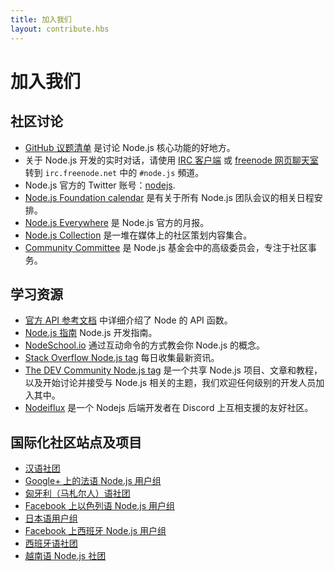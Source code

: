```yaml
---
title: 加入我们
layout: contribute.hbs
---
```


# 加入我们

## 社区讨论

- [GitHub 议题清单](https://github.com/nodejs/node/issues) 是讨论 Node.js 核心功能的好地方。
- 关于 Node.js 开发的实时对话，请使用 [IRC 客户端](http://en.wikipedia.org/wiki/Comparison_of_Internet_Relay_Chat_clients) 或 [freenode 网页聊天室](http://webchat.freenode.net/?channels=node.js) 转到 `irc.freenode.net` 中的 `#node.js` 頻道。
- Node.js 官方的 Twitter 账号：[nodejs](https://twitter.com/nodejs).
- [Node.js Foundation calendar](https://nodejs.org/calendar) 是有关于所有 Node.js 团队会议的相关日程安排。
- [Node.js Everywhere](https://newsletter.nodejs.org) 是 Node.js 官方的月报。
- [Node.js Collection](https://medium.com/the-node-js-collection) 是一堆在媒体上的社区策划内容集合。
- [Community Committee](https://github.com/nodejs/community-committee) 是 Node.js 基金会中的高级委员会，专注于社区事务。


## 学习资源

- [官方 API 参考文档](/api) 中详细介绍了 Node 的 API 函数。
- [Node.js 指南](https://nodejs.dev) Node.js 开发指南。
- [NodeSchool.io](http://nodeschool.io) 通过互动命令的方式教会你 Node.js 的概念。
- [Stack Overflow Node.js tag](http://stackoverflow.com/questions/tagged/node.js) 每日收集最新资讯。
- [The DEV Community Node.js tag](https://dev.to/t/node) 是一个共享 Node.js 项目、文章和教程，以及开始讨论并接受与 Node.js 相关的主题，我们欢迎任何级别的开发人员加入其中。
- [Nodeiflux](https://discordapp.com/invite/vUsrbjd) 是一个 Nodejs 后端开发者在 Discord 上互相支援的友好社区。

## 国际化社区站点及项目

- [汉语社团](http://cnodejs.org)
- [Google+ 上的法语 Node.js 用户组](https://plus.google.com/communities/113346206415381691435)
- [匈牙利（马札尔人）语社团](http://nodehun.blogspot.com/)
- [Facebook 上以色列语 Node.js 用户组](https://www.facebook.com/groups/node.il/)
- [日本语用户组](http://nodejs.jp/)
- [Facebook 上西班牙 Node.js 用户组](https://www.facebook.com/groups/node.es/)
- [西班牙语社团](http://nodehispano.com)
- [越南语 Node.js 社团](https://www.facebook.com/nodejs.vn/)
